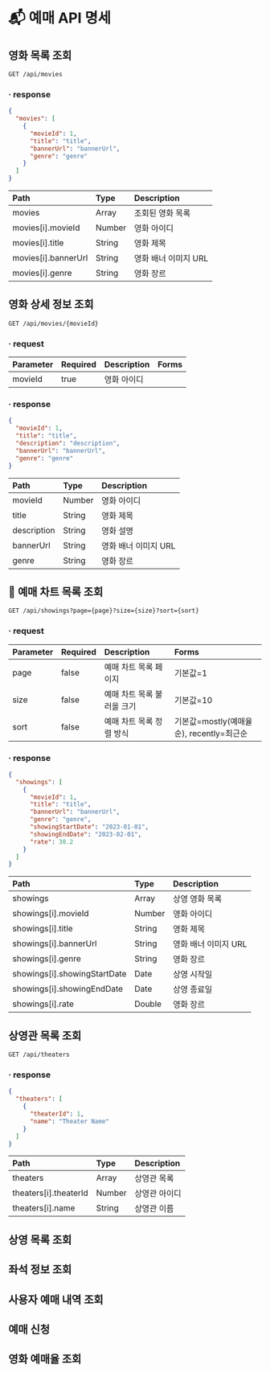 # 📬 예매 API 명세

## 영화 목록 조회

```http request
GET /api/movies
```

### · response

```json
{
  "movies": [
    {
      "movieId": 1,
      "title": "title",
      "bannerUrl": "bannerUrl",
      "genre": "genre"
    }
  ]
}
```

| Path                  | Type   | Description   |
|:----------------------|:-------|:--------------|
| movies                | Array  | 조회된 영화 목록     |
| movies[i].movieId     | Number | 영화 아이디        |
| movies[i].title       | String | 영화 제목         |
| movies[i].bannerUrl   | String | 영화 배너 이미지 URL |
| movies[i].genre       | String | 영화 장르         |


## 영화 상세 정보 조회

```http request
GET /api/movies/{movieId}
```

### · request

| Parameter | Required | Description | Forms                          |
|:----------|:---------|:------------|:-------------------------------|
| movieId   | true     | 영화 아이디      | |

### · response

```json
{
  "movieId": 1,
  "title": "title",
  "description": "description",
  "bannerUrl": "bannerUrl",
  "genre": "genre"
}
```

| Path        | Type   | Description   |
|:------------|:-------|:--------------|
| movieId    | Number | 영화 아이디        |
| title      | String | 영화 제목         |
| description| String | 영화 설명         |
| bannerUrl  | String | 영화 배너 이미지 URL |
| genre      | String | 영화 장르         |


## 🔎 예매 차트 목록 조회

```http request
GET /api/showings?page={page}?size={size}?sort={sort}
```

### · request

| Parameter | Required | Description     | Forms                           |
|:----------|:---------|:----------------|:--------------------------------|
| page      | false    | 예매 차트 목록 페이지    | 기본값=1                           |
| size      | false    | 예매 차트 목록 불러올 크기 | 기본값=10                          |
| sort      | false    | 예매 차트 목록 정렬 방식  | 기본값=mostly(예매율 순), recently=최근순 |

### · response

```json
{
  "showings": [
    {
      "movieId": 1,
      "title": "title",
      "bannerUrl": "bannerUrl",
      "genre": "genre",
      "showingStartDate": "2023-01-01",
      "showingEndDate": "2023-02-01",
      "rate": 30.2
    }
  ]
}
```

| Path                         | Type   | Description   |
|:-----------------------------|:-------|:--------------|
| showings                     | Array  | 상영 영화 목록      |
| showings[i].movieId          | Number | 영화 아이디        |
| showings[i].title            | String | 영화 제목         |
| showings[i].bannerUrl        | String | 영화 배너 이미지 URL |
| showings[i].genre            | String | 영화 장르         |
| showings[i].showingStartDate | Date   | 상영 시작일        |
| showings[i].showingEndDate   | Date   | 상영 종료일        |
| showings[i].rate             | Double | 영화 장르         |


## 상영관 목록 조회

```http request
GET /api/theaters
```

### · response

```json
{
  "theaters": [
    {
      "theaterId": 1,
      "name": "Theater Name"
    }
  ]
}
```

| Path                         | Type   | Description |
|:-----------------------------|:-------|:------------|
| theaters                     | Array  | 상영관 목록      |
| theaters[i].theaterId        | Number | 상영관 아이디     |
| theaters[i].name             | String | 상영관 이름      |


## 상영 목록 조회

## 좌석 정보 조회

## 사용자 예매 내역 조회

## 예매 신청

## 영화 예매율 조회
